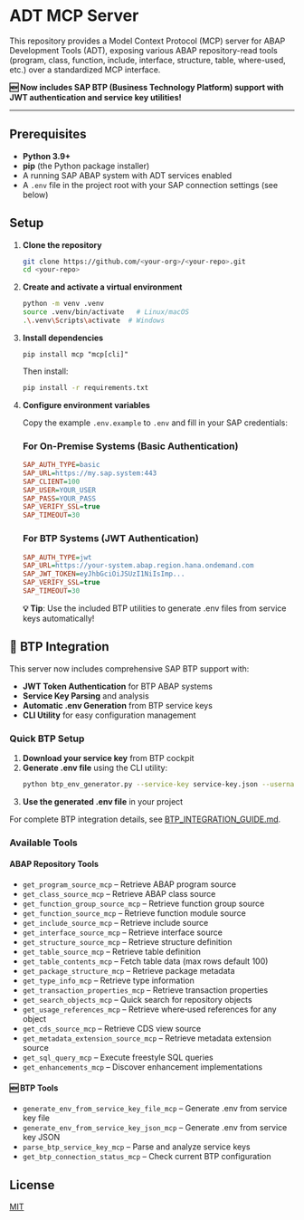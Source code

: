 # ADT MCP Server

This repository provides a Model Context Protocol (MCP) server for ABAP Development Tools (ADT), exposing various ABAP repository-read tools (program, class, function, include, interface, structure, table, where-used, etc.) over a standardized MCP interface.

**🆕 Now includes SAP BTP (Business Technology Platform) support with JWT authentication and service key utilities!**

---

## Prerequisites

* **Python 3.9+**
* **pip** (the Python package installer)
* A running SAP ABAP system with ADT services enabled
* A `.env` file in the project root with your SAP connection settings (see below)

## Setup

1. **Clone the repository**

   ```bash
   git clone https://github.com/<your-org>/<your-repo>.git
   cd <your-repo>
   ```

2. **Create and activate a virtual environment**

   ```bash
   python -m venv .venv
   source .venv/bin/activate   # Linux/macOS
   .\.venv\Scripts\activate  # Windows
   ```

3. **Install dependencies**

   ```text
   pip install mcp "mcp[cli]"
   ```

   Then install:

   ```bash
   pip install -r requirements.txt
   ```

4. **Configure environment variables**

   Copy the example `.env.example` to `.env` and fill in your SAP credentials:

   ### For On-Premise Systems (Basic Authentication)
   ```ini
   SAP_AUTH_TYPE=basic
   SAP_URL=https://my.sap.system:443
   SAP_CLIENT=100
   SAP_USER=YOUR_USER
   SAP_PASS=YOUR_PASS
   SAP_VERIFY_SSL=true
   SAP_TIMEOUT=30
   ```

   ### For BTP Systems (JWT Authentication)
   ```ini
   SAP_AUTH_TYPE=jwt
   SAP_URL=https://your-system.abap.region.hana.ondemand.com
   SAP_JWT_TOKEN=eyJhbGciOiJSUzI1NiIsImp...
   SAP_VERIFY_SSL=true
   SAP_TIMEOUT=30
   ```

   **💡 Tip**: Use the included BTP utilities to generate .env files from service keys automatically!

## 🚀 BTP Integration

This server now includes comprehensive SAP BTP support with:

- **JWT Token Authentication** for BTP ABAP systems
- **Service Key Parsing** and analysis
- **Automatic .env Generation** from BTP service keys
- **CLI Utility** for easy configuration management

### Quick BTP Setup

1. **Download your service key** from BTP cockpit
2. **Generate .env file** using the CLI utility:
   ```bash
   python btp_env_generator.py --service-key service-key.json --username your-user@company.com --prompt-password
   ```
3. **Use the generated .env file** in your project

For complete BTP integration details, see [BTP_INTEGRATION_GUIDE.md](BTP_INTEGRATION_GUIDE.md).

### Available Tools

#### ABAP Repository Tools
* `get_program_source_mcp` – Retrieve ABAP program source
* `get_class_source_mcp` – Retrieve ABAP class source
* `get_function_group_source_mcp` – Retrieve function group source
* `get_function_source_mcp` – Retrieve function module source
* `get_include_source_mcp` – Retrieve include source
* `get_interface_source_mcp` – Retrieve interface source
* `get_structure_source_mcp` – Retrieve structure definition
* `get_table_source_mcp` – Retrieve table definition
* `get_table_contents_mcp` – Fetch table data (max rows default 100)
* `get_package_structure_mcp` – Retrieve package metadata
* `get_type_info_mcp` – Retrieve type information
* `get_transaction_properties_mcp` – Retrieve transaction properties
* `get_search_objects_mcp` – Quick search for repository objects
* `get_usage_references_mcp` – Retrieve where‑used references for any object
* `get_cds_source_mcp` – Retrieve CDS view source
* `get_metadata_extension_source_mcp` – Retrieve metadata extension source
* `get_sql_query_mcp` – Execute freestyle SQL queries
* `get_enhancements_mcp` – Discover enhancement implementations

#### 🆕 BTP Tools
* `generate_env_from_service_key_file_mcp` – Generate .env from service key file
* `generate_env_from_service_key_json_mcp` – Generate .env from service key JSON
* `parse_btp_service_key_mcp` – Parse and analyze service keys
* `get_btp_connection_status_mcp` – Check current BTP configuration

## License

[MIT](LICENSE)
